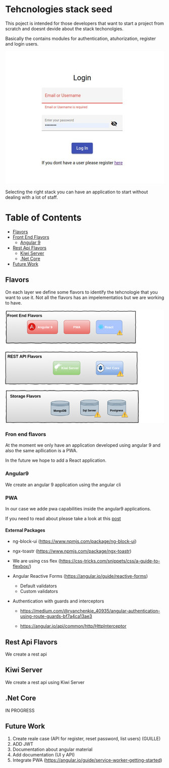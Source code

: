 # Tehcnologies stack seed

This poject is intended for those developers that want to start a project from scratch and doesnt devide about the stack techonolgies.

Basically the contains modules for authentication, atuhorization, register and login users.

![Login image](login.jpeg)

Selecting the right stack you can have an application to start without dealing with a lot of staff.

# Table of Contents
* [Flavors](#flavors)
* [Front End Flavors](#fron-end-flavors)
  * [Angular 9](#angular9)
* [Rest Api Flavors](#rest-api-flavors)
  * [Kiwi Server](#kiwi-server)
  * [.Net Core](#.net-core)
* [Future Work](#Future-work)

## Flavors
On each layer we define some flavors to identify the tehcnologie that you want to use it.
Not all the flavors has an impelementatios but we are working to have.

![Image stack description](stack.png)

### Fron end flavors
At the moment we only have an application developed using angular 9 and also the same apllication is a PWA.

In the  future we hope to add a React application.

### Angular9
We create an angular 9 application using the angular cli

### PWA
In our case we adde pwa capabilities inside the angular9 applications.

If you need to read about please take a look at this [post](http://blog.cavepot.com/angular-9-pwa/)

#### External Packages
* ng-block-ui (https://www.npmjs.com/package/ng-block-ui)
* ngx-toastr (https://www.npmjs.com/package/ngx-toastr)
* We are using css flex (https://css-tricks.com/snippets/css/a-guide-to-flexbox/)
* Angular Reactive Forms (https://angular.io/guide/reactive-forms)
  * Default validators
  * Custom validators
* Authentication with guards and interceptors
  
  *  https://medium.com/@ryanchenkie_40935/angular-authentication-using-route-guards-bf7a4ca13ae3
  
  * https://angular.io/api/common/http/HttpInterceptor

## Rest Api Flavors
We create a rest api

## Kiwi Server
We create a rest api using Kiwi Server

## .Net Core
IN PROGRESS

## Future Work
1. Create reale case (API for register, reset password, list users) (GUILLE)
2. ADD JWT
3. Documentation about angular material
4. Add documentation (UI y API)
5. Integrate PWA (https://angular.io/guide/service-worker-getting-started)
